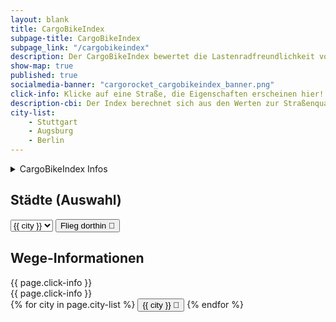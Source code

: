 ```yaml
---
layout: blank
title: CargoBikeIndex
subpage-title: CargoBikeIndex
subpage_link: "/cargobikeindex"
description: Der CargoBikeIndex bewertet die Lastenradfreundlichkeit von Straßen & Wegen in Deutschland.
show-map: true
published: true
socialmedia-banner: "cargorocket_cargobikeindex_banner.png"
click-info: Klicke auf eine Straße, die Eigenschaften erscheinen hier!
description-cbi: Der Index berechnet sich aus den Werten zur Straßenqualität und Barrieren. Er reicht von 0 - für Lastenräder nicht passierbar, bis 5 - optimale Bedingungen für Lastenräder. Mehr Infos zur Bewertung gibt's
city-list:
    - Stuttgart
    - Augsburg
    - Berlin
---
```


<div class="map-container">
    <div id="object_info_wrapper">
        <details>
            <summary class="roboto big">CargoBikeIndex Infos</summary>
            <p>{{ page.description-cbi }}<a href="2021/05/16/cargobikeindex.html">im Blogpost</a></p>
        </details>
        <div id="city_list">
        <h2 class="roboto big">Städte (Auswahl)</h2>
        <select id="cities">
        {% for city in page.city-list %}
            <option value="{{ city }}">{{ city }}</option>
        {% endfor %}
        </select>
        <button class="button small secondary" onclick="fly(document.querySelector('#cities').value)">Flieg dorthin &#128640;</button>
        </div>
        <h2 class="roboto big">Wege-Informationen</h2>
        <div id="object_info" class="roboto">{{ page.click-info }}</div>
    </div>
    <div id="object_info_mobile_wrapper">
        <div id="object_info_mobile" class="roboto">{{ page.click-info }}</div>
    </div>
    <div id="city_list_mobile_wrapper">
        <div id="city_list_mobile" class="roboto">
        {% for city in page.city-list %}
            <button class="button small secondary" onclick="fly('{{ city }}')">{{ city }} &#128640;</button>
        {% endfor %}
        </div>
    </div>
    <div id="map"></div>
</div>
<script>
	mapboxgl.accessToken = 'pk.eyJ1IjoiaGVucmk5NyIsImEiOiJ1bElfcS1rIn0.6kD_Z9ML35sB-N9XF-pQlQ';
    var map = new mapboxgl.Map({
        container: 'map',
        style: 'mapbox://styles/henri97/ckm8eucf25b6i17nw08qg8wsz',
        center: [9.491, 48.656],
        zoom: 7.5,
        hash: true
    });
    let nav = new mapboxgl.NavigationControl();
    map.addControl(nav, 'top-right');
    let cbi_layer_bw_id= "cbi-standard-bw"
    let cbi_layer_id= "cbi-standard-cities"
    const attributes_description_mapping = {
        "car_traffic": "Autoverkehrs",
        "cbi": "CargoBikeIndex",
        "cbindex_cycleways": "CBI Radweg",
        "cbi_sq": "Straßenqualitäts-Index",
        "cbindex_surface": "CBI Straßenoberfläche",
        "cbi_b": "Barriere-Index",
        "label_sq": "Wegeart",
        "label_b": "Barriere-Art",
        "maxspeed": "Höchstgeschwindigkeit",
        "name": "Straßenname",
        "osm_id": "OpenStreetMap ID",
        "surface_combined":
        "Straßenoberfläche Gemeinsam",
        "dismount_necessary": "Absteigen notwendig",
        "min_maxwidth": "Maximal mögliche Breite",
        "pedestrian_traffic": "Fußverkehrsfaktor",
        "segregated": "Getrennter Fuß-/Radweg",
        "smoothness_combined": "Straßenoberfläche gemeinsam",
        "cycleway_combined": "Radweg kombiniert",
        "cycleway_width_combined": "Radwegsbreite",
        "cycleway_oneway_combined": "???"
    }
    map.on('load', function () {
        map.on('click', function (e) {
            var features = map.queryRenderedFeatures(e.point, {layers: [cbi_layer_bw_id, cbi_layer_id]});
            // Limit the number of properties we're displaying for
            // legibility and performance
            const displayProperties = ['properties'];
            const displayFeatures = features.map(function (feat) {
            let displayFeat = {};
            displayProperties.forEach(function (prop) {
                displayFeat[prop] = feat[prop];
            });
                return displayFeat;
            });
            let map_element = displayFeatures[0].properties;
            let attributes_list = '<ul>';
            for(element in map_element){
                if (map_element[element] != undefined && map_element[element] != "")
                attributes_list += '<li>' + attributes_description_mapping[element] + ': ' + map_element[element]+'</li>'
            }
            if(map_element.length == 0) attributes_list = "Nichts ausgewählt"
            attributes_list += '</ul>';
            document.getElementById('object_info').innerHTML = attributes_list
            document.getElementById('object_info_mobile').innerHTML = "CargoBikeIndex: " + map_element['cbi'] + "/5"
        });
        var popup = new mapboxgl.Popup({
            closeButton: false,
            closeOnClick: false
        });
        function show_popup(e) {
            // Change the cursor style as a UI indicator.
            map.getCanvas().style.cursor = 'pointer';
            let coordinates = e.features[0].geometry.coordinates[0];
            const street_name = e.features[0].properties.name
            let description = "";
            if(street_name){
                description = street_name + ": " + e.features[0].properties.cbi;}
            else {
                description = e.features[0].properties.label_sq + ": " + e.features[0].properties.cbi; }
            popup.setLngLat(coordinates).setHTML(description).addTo(map);
        }
        function hide_popup() {
            map.getCanvas().style.cursor = '';
            popup.remove();
        }
        map.on('mouseenter', cbi_layer_id, show_popup);
        map.on('mouseenter', cbi_layer_bw_id, show_popup);
        map.on('mouseleave', cbi_layer_id, hide_popup);
        map.on('mouseleave', cbi_layer_bw_id, hide_popup);
    });
    let map_element = document.querySelector('#map');
    function fly(city){
        let coordinates = []
        switch (city) {
            case 'Stuttgart':
                coordinates = [9.1783, 48.7761]
                break;
            case 'Augsburg':
                coordinates = [10.89475, 48.36541]
                break;
            case 'Berlin':
                coordinates = [13.3796, 52.5161]
                break;
        }
        if (coordinates.length !== 0) map.flyTo({ center: coordinates, zoom: 12})
    }
</script>
